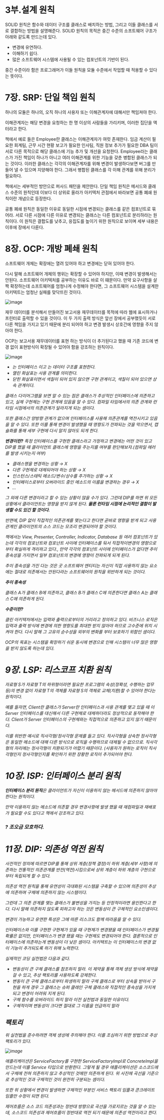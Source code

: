 # 3부.설계 원칙
SOLID 원칙은 함수와 데이터 구조를 클래스로 배치하는 방법, 그리고 이들 클래스를 서로 결합하는 방법을 설명해준다. SOLID 원칙의 목적은 중간 수준의 소프트웨어 구조가 아래와 같도록 만드는데 있다.

- 변경에 유연하다.
- 이해하기 쉽다.
- 많은 소프트웨어 시스템에 사용될 수 있는 컴포넌트의 기반이 된다.

중간 수준이라 함은 프로그래머가 이들 원칙을 모듈 수준에서 작업할 때 적용할 수 있다는 뜻이다.

# 7장. SRP: 단일 책임 원칙

하나의 모듈은 하나의, 오직 하나의 사용자 또는 이해관계자에 대해서만 책임져야 한다.

이해관계자는 해당 변경을 요청하는 한 명 이상의 사람들을 가리키며, 이러한 집단을 액터라고 한다.

책에서 예로 들은 Employee란 클래스는 이해관계자가 여럿 존재한다.  임금 계산이 필요한 회계팀, 근무 시간 현황 보고가 필요한 인사팀, 직원 정보 추가가 필요한 DBA 팀이 서로 다른 목적으로 해당 클래스에 기능 추가 및 개선을 요청한다.  Employee라는 클래스가 가진 책임이 하나가 아니고 여러 이해관계를 위한 기능을 갖춘 병합된 클래스가 되는 것이다. 이러한 클래스는 각각의 이해관계자를 위해 변경이 발생하다보면 버그를 만들어 낼 수 있으며 지양해야 한다. 그래서 병합된 클래스를 각 이해 관계를 위해 분리가 필요하다.

책에서는 세부적인 방안으로 퍼사드 패턴을 제안한다. 단일 책임 원칙은 메서드와 클래스 수준의 원칙인데 이보다 더 상위로 올라가 아키텍처 관점에서 바라보면 공통 폐쇄 원칙이란 개념으로 등장한다. 

공통 폐쇄 원칙은 동일한 이유로 동일한 시점에 변경되는 클래스를 같은 컴포넌트로 묶어라. 서로 다른 시점에 다른 이유로 변경되는 클래스는 다른 컴포넌트로 분리하라는 원칙이다. 이 원칙은 결합도를 낮추고, 응집도를 높이기 위한 원칙으로 보이며 세부 내용은 이후에 장에서 다룬다.

# 8장. OCP: 개방 폐쇄 원칙

소프트웨어 개체는 확장에는 열려 있어야 하고 변경에는 닫혀 있어야 한다.

다시 말해 소프트웨어 개체의 행위는 확장할 수 있어야 하지만, 이때 변경이 발생해서는 안된다. 소프트웨어 아키텍처를 공부하는 이유도 바로 이 떄문이다. 만약 요구사항을 살짝 확장하는데 소프트웨어를 엄청나게 수정해야 한다면, 그 소프트웨어 시스템을 설계한 아키텍트는 엄청난 실패를 맞닥뜨린 것이다.

![image](https://user-images.githubusercontent.com/58139899/147716200-01f4998b-6e58-41ea-a14f-3586628f403e.png)

재무 데이터를 분석해서 만들어진 보고서용 재무데이터를 목적에 따라 웹에 표시하거나 프린터로 출력할 수 있을 것이다. 이 두 가지 출력 방식은 앞선 장에서 공부했듯이 서로 다른 책임을 가지고 있기 때문에 분리 되어야 하고 변경 발생시 상호간에 영향을 주지 않아야 한다. 

OCP는 보고서용 재무데이터를 표현 하는 방식이 더 추가된다고 했을 때 기존 코드에 변경 없이 표현방식이 확장될 수 있어야 함을 강조하는 원칙이다.

![image](https://user-images.githubusercontent.com/58139899/147716211-9b9a9752-cac4-4145-80a9-5771e2b0650c.png)
- <I>는 인터페이스 이고 <DS>는 데이터 구조를 표현한다.
- 열린 화살표는 사용 관계를 의미한다.
- 닫힌 화살표이면서 색칠이 되어 있지 않으면 구현 관계이고, 색칠이 되어 있으면 상속 관계이다.

클래스 다이어그램을 보면 알 수 있는 점은 클래스가 추상적인 인터페이스에 의존하고 있고, 실제 구현체는 구현 관계에 있음을 알 수 있다. 컴파일 타임에서의 의존 관계와 런타임 시점에서의 의존관계가 달라지게 되는 셈이다.

또한 클래스간 양방향 관계가 없으며 인터페이스를 사용해 의존관계를 역전시키고 있음을 알 수 있다. 또한 이를 통해 변경이 발생했을 때 영향도가 전파되는 것을 막으면서, 캡슐화를 통해 세부 구현에 다시 알지 않아도 되게 한다.

**변경이란?**
특정 인터페이스를 구현한 클래스라고 가정하고 변경에는 어떤 것이 있고 DIP를 했을 때 클라이언트 클래스에 영향을 주는지를 여부를 판단해보자.(컴파일 에러를 발생 시키는지 여부)

- 클래스명을 변경하는 상황
→ X
- 다른 구현체로 대체되어야 하는 상황
→ X
- 인스턴스/스태틱 메소드/변수/상수를 추가하는 상황
→ X
- 인터페이스로부터 오버라이드 중인 메소드의 이름을 변경하는 경우
→ X
- ...

그 외에 다른 변경이라고 할 수 있는 상황이 많을 수가 있다. 그런데 DIP를 하면 위 모든 상황에서 클라이언트는 영향을 받지 않게 된다. **물론 런타임 시점에 논리적인 결함이 발생할 수도 있긴 할 것이다.**

반면에, DIP 없이 직접적인 의존관계를 맺는다고 한다면 곧바로 영향을 받게 되고 사용 관계인 클라이언트의 소스 코드는 모조리 변경되어야 할 것이다.

책에서는 View, Presenter, Controller, Indicator, Database 등 여러 컴포넌트가 있는데 각각의 컴포넌트와 컴포넌트 사이에 인터페이스를 둬서 직접적이변경의 영향으로부터 확실하게 격리하고 있다., 만약 각각의 컴포넌트 사이에 인터페이스가 없다면 추이 종속성을 가지면서 일부 컴포넌트의 변경에 영향이 전파되게 되게 된다. 

추이 종속성을 가진 다는 것은 곳 소프트웨어 엔티티는 자신이 직접 사용하지 않는 요소에는 절대로 의존해서는 안된다라는 소프트웨어의 원칙을 위반하게 되는 것이다.

**추이 종속성**

클래스 A가 클래스 B에 의존하고, 클래스 B가 클래스 C에 의존한다면 클래스 A는 클래스 C에 의존하게 된다.

**수준이란?**

클린 아키텍처에서는 입력와 출력으로부터의 거리라고 정의하고 있다.  비즈니스 로직은 입력과 출력 방식에 변경에 의한 영향도를 최대한 받지 않아야 하므로 고수준에 위치 시켜야 한다. 다시 말해 그 고유의 순수성을 외부의 변화를 부터 보호하기 위함인 샘이다.

OCP의 목표는 시스템을 확장하기 쉬운 동시에 변경으로 인해 시스템이 너무 많은 영향을 받지 않도록 하는데 있다.

# 9장. LSP: 리스코프 치환 원칙

자료형 S가 자료형 T의 하위형이라면 필요한 프로그램의 속성(정확성, 수행하는 업무 등)의 변경 없이 자료형 T의 객체를 자료형 S의 객체로 교체(치환)할 수 있어야 한다는 원칙이다.

예를 들자면, Client란 클래스가 Server란 인터페이스과 사용 관계를 맺고 있을 때 이 Server 인터페이스를 대신해서 다른 구현체로 대체하더라도 정상적으로 동작해야 한다. Client가 Server 인터페이스의 구현체와는 직접적으로 의존하고 있지 않기 때문이다.

이를 위반한 예시로 직사각형/정사각형 문제를 들고 있다. 직사각형을 상속한 정사각형은 동일한 메소드에 대해 다른 방식으로 로직을 수행하므로 대체될 수 없으므로. 직사각형의 자리에는 정사각형이 치환되기가 어렵기 때문이다. (사용자가 원하는 로직이 직사각형인지 정사각형인지를 확인하기 위한 장황한 로직이 추가되어야 한다.

# 10장. ISP: 인터페이스 분리 원칙

**인터페이스 분리 원칙**은 클라이언트가 자신이 이용하지 않는 메서드에 의존하지 않아야 한다는 원칙이다. 

만약 이용하지 않는 메소드에 의존할 경우 변경사항에 발생 했을 때 재컴파일과 재배포가 필요할 수도 있다고 책에서 강조하고 있다.

### ? 조오금 모호하다.

# 11장. DIP: 의존성 역전 원칙

사전적인 정의에 따르면 DIP를 통해 상위 계층(정책 결정)이 하위 계층(세부 사항)에 의존하는 전통적인 의존관계를 반전(역전)시킴으로써 상위 계층이 하위 계층의 구현으로부터 독립되게 할 수 있다.

의존성 역전 원칙을 통해 유연성이 극대화된 시스템을 구축할 수 있으며 의존성이 추상에 의존하며 구체에 의존하지 않는 시스템이다.

그런데 그 의존 관계를 맺는 클래스가 불변성을 가지는 등 안정적이라면 용인한다고 한다. 다시 말해 의존하지 않도록 피하고자 하는 것은 변동성이 큰 구체적인 요소인셈이다.

변경이 가능하고 유연한 특성은 그에 따른 리스크도 함께 따라옴을 알 수 있다.

인터페이스와 이를 구현한 구현체가 있을 때 구현체가 변경됐을 때 인터페이스가 변경될 확률은 없지만, 인터페이스가 변경 됐을 때는 구현체도 변경되어야 한다. 결론적으로 인터페이스에 의존하는게 변동성이 더 낮은 셈이다. 아키텍트는 이 인터페이스의 변경 없이 기능이 추가되도록 하기 위해 노력한다.

실제적인 코딩 실천법은 다음과 같다.

- 변동성이 큰 구체 클래스를 참조하지 말라.
이 제약을 통해 객체 생성 방식에 제약을 걸 수 있고, 추상 팩토리를 사용하도록 강제한다.
- 변동이 큰 구체 클래스로부터 파생하지 말라
구체 클래스로 부터 상속을 받아서 구현을 하게 경우 그 클래스는 슈퍼 클래인 구체 클래스와 직접적인 종속성을 가지게 되고 변경이 어려워 지게 된다.
- 구체 함수를 오버라이드 하지 말라
이전 실천법과 동일한 이유이다.
- 구체적이며 변동성이 크다면 절대로 그 이름을 언급하지 말라

## 팩토리

위 실천법을 준수하려면 객체 생성에 주의해야 한다. 이를 조심하기 위한 방법으로 추상 팩토리가 있다.

![image](https://user-images.githubusercontent.com/58139899/147716229-9da9333f-3ad2-4c7a-b768-3efa1e91dcc7.png)

애플리케이션은 ServiceFactory를 구현한 ServiceFactoryImpl로 ConcreteImpl을 만드는데 이를 Service 타입으로 반환한다. 그렇게 될 경우 애플리케이션은 소스코드에서 구체에 전혀 의존하지 않고 추상적인 것에만 의존하게 된다. 위 사진에 곡선을 기준으로 추상적인 것과 구체적인 것이 완전히 구분되는 셈이다.

또한 위 상황에서 변경이 발생하면 구체적인 부분인 서비스 팩토리 임플과 콘크레이트 임플만 수정이 되면 된다.

제어흐름은 소스 코드 의존성과는 정반대 방향으로 곡선을 가로지르는 것을 알 수 있는데, 소스코드 의존성과 제어흐름이 정반대로 역전 되기 때문에 의존성 역전이라고 한다.
